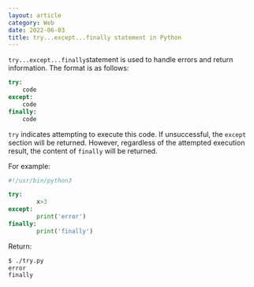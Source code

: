 ```yaml
---
layout: article
category: Web
date: 2022-06-03
title: try...except...finally statement in Python
---
```

<!-- excerpt-start -->
`try...except...finally`statement is used to handle errors and return information. The format is as follows:

```python
try:
	code
except:
	code
finally:
	code
```

`try` indicates attempting to execute this code. If unsuccessful, the `except` section will be returned. However, regardless of the attempted execution result, the content of `finally` will be returned.

For example:

```python
#!/usr/bin/python3

try:
        x>3
except:
        print('error')
finally:
        print('finally')
```

Return:

```bash
$ ./try.py 
error
finally
```